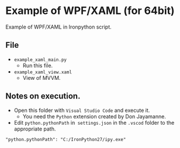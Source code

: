 # Example of WPF/XAML (for 64bit)

Example of WPF/XAML in Ironpython script.

## File

* `example_xaml_main.py`
  * Run this file.
* `example_xaml_view.xaml`
  * View of MVVM.

## Notes on execution.

* Open this folder with `Visual Studio Code` and execute it.
  * You need the `Python` extension created by Don Jayamanne.
* Edit `python.pythonPath` in` settings.json` in the `.vscod` folder to the appropriate path.

```
"python.pythonPath": "C:/IronPython27/ipy.exe"
```
